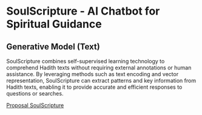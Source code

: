 # SoulScripture - AI Chatbot for Spiritual Guidance
## Generative Model (Text)
SoulScripture combines self-supervised learning technology to comprehend Hadith texts without requiring external annotations or human assistance. By leveraging methods such as text encoding and vector representation, SoulScripture can extract patterns and key information from Hadith texts, enabling it to provide accurate and efficient responses to questions or searches.

[Proposal SoulScripture](SoulScripture.pdf)

